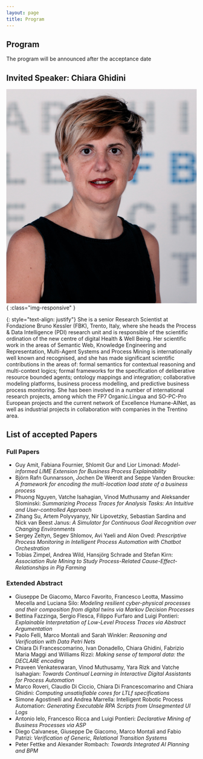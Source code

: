 ```yaml
---
layout: page
title: Program
---
```


## Program

The program will be announced after the acceptance date

## Invited Speaker: Chiara Ghidini
![ghidini](/assets/img/ghidini.jpg){ :class="img-responsive" }

{: style="text-align: justify"}
She is a senior Research Scientist at Fondazione Bruno Kessler (FBK), Trento, Italy, where she heads the Process & Data Intelligence (PDI) research unit and is responsible of the scientific ordination of the new centre of digital Health & Well Being. Her scientific work in the areas of Semantic Web, Knowledge Engineering and Representation, Multi-Agent Systems and Process Mining is internationally well known and recognised, and she has made significant scientific contributions in the areas of: formal semantics for contextual reasoning and multi-context logics; formal frameworks for the specification of deliberative resource bounded agents; ontology mappings and integration; collaborative modeling platforms, business process modelling, and predictive business process monitoring. She has been involved in a number of international research projects, among which the FP7 Organic.Lingua and SO-PC-Pro European projects and the current network of Excellence Humane-AINet, as well as industrial projects in collaboration with companies in the Trentino area.

## List of accepted Papers

### Full Papers
- Guy Amit, Fabiana Fournier, Shlomit Gur and Lior Limonad: _Model-informed LIME Extension for Business Process Explainability_
- Björn Rafn Gunnarsson, Jochen De Weerdt and Seppe Vanden Broucke: _A framework for encoding the multi-location load state of a business process_
- Phuong Nguyen, Vatche Isahagian, Vinod Muthusamy and Aleksander Slominski: _Summarizing Process Traces for Analysis Tasks: An Intuitive and User-controlled Approach_
- Zihang Su, Artem Polyvyanyy, Nir Lipovetzky, Sebastian Sardina and Nick van Beest Janus: _A Simulator for Continuous Goal Recognition over Changing Environments_
- Sergey Zeltyn, Segev Shlomov, Avi Yaeli and Alon Oved: _Prescriptive Process Monitoring in Intelligent Process Automation with Chatbot Orchestration_
- Tobias Zimpel, Andrea Wild, Hansjörg Schrade and Stefan Kirn: _Association Rule Mining to Study Process-Related Cause-Effect-Relationships in Pig Farming_

### Extended Abstract

- Giuseppe De Giacomo, Marco Favorito, Francesco Leotta, Massimo Mecella and Luciana Silo: _Modeling resilient cyber-physical processes and their composition from digital twins via Markov Decision Processes_
- Bettina Fazzinga, Sergio Flesca, Filippo Furfaro and Luigi Pontieri: _Explainable Interpretation of Low-Level Process Traces via Abstract Argumentation_
- Paolo Felli, Marco Montali and Sarah Winkler: _Reasoning and Verification with Data Petri Nets_
- Chiara Di Francescomarino, Ivan Donadello, Chiara Ghidini, Fabrizio Maria Maggi and Williams Rizzi: _Making sense of temporal data: the DECLARE encoding_
- Praveen Venkateswaran, Vinod Muthusamy, Yara Rizk and Vatche Isahagian: _Towards Continual Learning in Interactive Digital Assistants for Process Automation_
- Marco Roveri, Claudio Di Ciccio, Chiara Di Francescomarino and Chiara Ghidini: _Computing unsatisfiable cores for LTLf specifications_
- Simone Agostinelli and Andrea Marrella: Intelligent Robotic Process Automation: _Generating Executable RPA Scripts from Unsegmented UI Logs_
- Antonio Ielo, Francesco Ricca and Luigi Pontieri: _Declarative Mining of Business Processes via ASP_
- Diego Calvanese, Giuseppe De Giacomo, Marco Montali and Fabio Patrizi: _Verification of Generic, Relational Transition Systems_
- Peter Fettke and Alexander Rombach: _Towards Integrated AI Planning and BPM_

